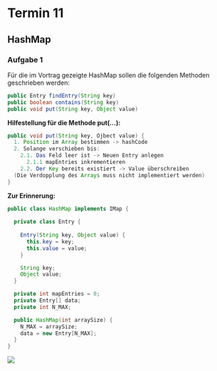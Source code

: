 
# Termin 11

## HashMap

### Aufgabe 1
Für die im Vortrag gezeigte HashMap sollen die folgenden Methoden geschrieben werden:

```java
public Entry findEntry(String key)
public boolean contains(String key)
public void put(String key, Object value)
```
__Hilfestellung für die Methode put(...):__

```java
public void put(String key, Ojbect value) {
  1. Position im Array bestimmen -> hashCode
  2. Solange verschieben bis:
    2.1. Das Feld leer ist -> Neuen Entry anlegen
      2.1.1 mapEntries inkrementieren
    2.2. Der Key bereits existiert -> Value überschreiben 
  (Die Verdopplung des Arrays muss nicht implementiert werden)
}
```

__Zur Erinnerung:__

```java
public class HashMap implements IMap {
  
  private class Entry {
    
    Entry(String key, Object value) {
      this.key = key;
      this.value = value;
    }

    String key;
    Object value;
  }

  private int mapEntries = 0;
  private Entry[] data;
  private int N_MAX;

  public HashMap(int arraySize) {
    N_MAX = arraySize;
    data = new Entry[N_MAX];
  }
}
```

![](./HashMap.png)

